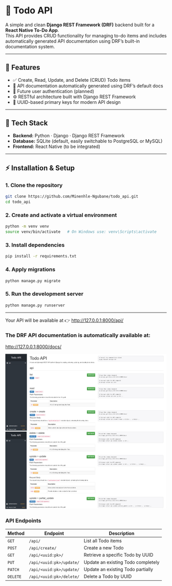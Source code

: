 # 📝 Todo API

A simple and clean **Django REST Framework (DRF)** backend built for a **React Native To-Do App**.  
This API provides CRUD functionality for managing to-do items and includes automatically generated API documentation using DRF’s built-in documentation system.

---

## 🚀 Features

- ✅ Create, Read, Update, and Delete (CRUD) Todo items  
- 📄 API documentation automatically generated using DRF’s default docs  
- 🔑 Future user authentication (planned)  
- ⚙️ RESTful architecture built with Django REST Framework  
- 🧱 UUID-based primary keys for modern API design  

---

## 🧰 Tech Stack

- **Backend:** Python · Django · Django REST Framework  
- **Database:** SQLite (default, easily switchable to PostgreSQL or MySQL)  
- **Frontend:** React Native (to be integrated)  


---

## ⚡ Installation & Setup

### 1. Clone the repository
```bash
git clone https://github.com/Minenhle-Ngubane/todo_api.git
cd todo_api
```
### 2. Create and activate a virtual environment
```bash
python -m venv venv
source venv/bin/activate   # On Windows use: venv\Scripts\activate
```

### 3. Install dependencies
```bash
pip install -r requirements.txt
```

### 4. Apply migrations
```bash
python manage.py migrate
```

### 5. Run the development server
```bash
python manage.py runserver
```
---

Your API will be available at 👉 http://127.0.0.1:8000/api/

### The DRF API documentation is automatically available at:
http://127.0.0.1:8000/docs/

![Docs Screenshort 1](docs1.png)
![Docs Screenshort 2](docs2.png)

### API Endpoints
| Method       | Endpoint                 | Description                         |
|-------------|--------------------------|-------------------------------------|
| `GET`       | `/api/`                      | List all Todo items                  |
| `POST`      | `/api/create/`               | Create a new Todo                    |
| `GET`       | `/api/<uuid:pk>/`            | Retrieve a specific Todo by UUID     |
| `PUT`       | `/api/<uuid:pk>/update/`     | Update an existing Todo completely   |
| `PATCH`     | `/api/<uuid:pk>/update/`     | Update an existing Todo partially   |
| `DELETE`    | `/api/<uuid:pk>/delete/`     | Delete a Todo by UUID                |

